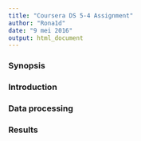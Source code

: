 ```yaml
---
title: "Coursera DS 5-4 Assignment"
author: "Rona1d"
date: "9 mei 2016"
output: html_document
---
```


### Synopsis

### Introduction

### Data processing

### Results


